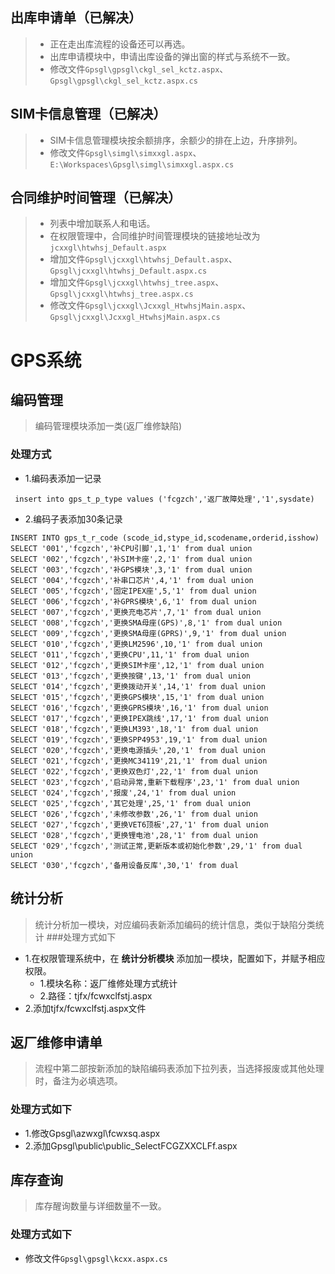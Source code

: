 ## 出库申请单（已解决）
>- 正在走出库流程的设备还可以再选。
>- 出库申请模块中，申请出库设备的弹出窗的样式与系统不一致。
>- 修改文件`Gpsgl\gpsgl\ckgl_sel_kctz.aspx`、`Gpsgl\gpsgl\ckgl_sel_kctz.aspx.cs`

## SIM卡信息管理（已解决）
>- SIM卡信息管理模块按余额排序，余额少的排在上边，升序排列。
>- 修改文件`Gpsgl\simgl\simxxgl.aspx`、`E:\Workspaces\Gpsgl\simgl\simxxgl.aspx.cs`

## 合同维护时间管理（已解决）
>- 列表中增加联系人和电话。
>- 在权限管理中，合同维护时间管理模块的链接地址改为`jcxxgl\htwhsj_Default.aspx`
>- 增加文件`Gpsgl\jcxxgl\htwhsj_Default.aspx`、`Gpsgl\jcxxgl\htwhsj_Default.aspx.cs`
>- 增加文件`Gpsgl\jcxxgl\htwhsj_tree.aspx`、`Gpsgl\jcxxgl\htwhsj_tree.aspx.cs`
>- 修改文件`Gpsgl\jcxxgl\Jcxxgl_HtwhsjMain.aspx`、`Gpsgl\jcxxgl\Jcxxgl_HtwhsjMain.aspx.cs`


# GPS系统

## 编码管理
> 编码管理模块添加一类(返厂维修缺陷)


### 处理方式
 - 1.编码表添加一记录
 ``` 
  insert into gps_t_p_type values ('fcgzch','返厂故障处理','1',sysdate)
 ```
 - 2.编码子表添加30条记录

```
INSERT INTO gps_t_r_code (scode_id,stype_id,scodename,orderid,isshow)
SELECT '001','fcgzch','补CPU引脚',1,'1' from dual union
SELECT '002','fcgzch','补SIM卡座',2,'1' from dual union
SELECT '003','fcgzch','补GPS模块',3,'1' from dual union
SELECT '004','fcgzch','补串口芯片',4,'1' from dual union
SELECT '005','fcgzch','固定IPEX座',5,'1' from dual union
SELECT '006','fcgzch','补GPRS模块',6,'1' from dual union
SELECT '007','fcgzch','更换充电芯片',7,'1' from dual union
SELECT '008','fcgzch','更换SMA母座(GPS)',8,'1' from dual union
SELECT '009','fcgzch','更换SMA母座(GPRS)',9,'1' from dual union
SELECT '010','fcgzch','更换LM2596',10,'1' from dual union
SELECT '011','fcgzch','更换CPU',11,'1' from dual union
SELECT '012','fcgzch','更换SIM卡座',12,'1' from dual union
SELECT '013','fcgzch','更换按键',13,'1' from dual union
SELECT '014','fcgzch','更换拨动开关',14,'1' from dual union
SELECT '015','fcgzch','更换GPS模块',15,'1' from dual union
SELECT '016','fcgzch','更换GPRS模块',16,'1' from dual union
SELECT '017','fcgzch','更换IPEX跳线',17,'1' from dual union
SELECT '018','fcgzch','更换LM393',18,'1' from dual union
SELECT '019','fcgzch','更换SPP4953',19,'1' from dual union
SELECT '020','fcgzch','更换电源插头',20,'1' from dual union
SELECT '021','fcgzch','更换MC34119',21,'1' from dual union
SELECT '022','fcgzch','更换双色灯',22,'1' from dual union
SELECT '023','fcgzch','启动异常,重新下载程序',23,'1' from dual union
SELECT '024','fcgzch','报废',24,'1' from dual union
SELECT '025','fcgzch','其它处理',25,'1' from dual union
SELECT '026','fcgzch','未修改参数',26,'1' from dual union
SELECT '027','fcgzch','更换VET6顶板',27,'1' from dual union
SELECT '028','fcgzch','更换锂电池',28,'1' from dual union
SELECT '029','fcgzch','测试正常,更新版本或初始化参数',29,'1' from dual union
SELECT '030','fcgzch','备用设备反库',30,'1' from dual
```
## 统计分析
> 统计分析加一模块，对应编码表新添加编码的统计信息，类似于缺陷分类统计
###处理方式如下
- 1.在权限管理系统中，在 **统计分析模块** 添加加一模块，配置如下，并赋予相应权限。
    - 1.模块名称：返厂维修处理方式统计
    - 2.路径：tjfx/fcwxclfstj.aspx
- 2.添加tjfx/fcwxclfstj.aspx文件


## 返厂维修申请单
> 流程中第二部按新添加的缺陷编码表添加下拉列表，当选择报废或其他处理时，备注为必填选项。
### 处理方式如下
- 1.修改Gpsgl\azwxgl\fcwxsq.aspx
- 2.添加Gpsgl\public\public_SelectFCGZXXCLFf.aspx




## 库存查询
> 库存醒询数量与详细数量不一致。
### 处理方式如下
- 修改文件`Gpsgl\gpsgl\kcxx.aspx.cs`
